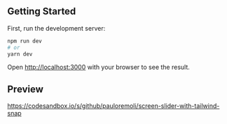 
## Getting Started

First, run the development server:

```bash
npm run dev
# or
yarn dev
```

Open [http://localhost:3000](http://localhost:3000) with your browser to see the result.


## Preview
https://codesandbox.io/s/github/pauloremoli/screen-slider-with-tailwind-snap
